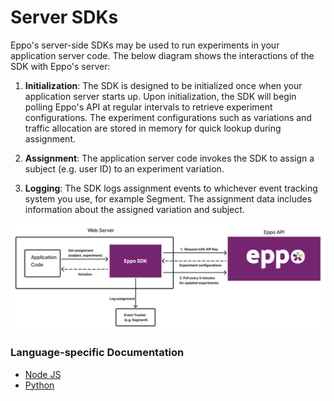 # Server SDKs

Eppo's server-side SDKs may be used to run experiments in your application server code. The below diagram shows the interactions of the SDK with Eppo's server:

1. **Initialization**: The SDK is designed to be initialized once when your application server starts up. Upon initialization, the SDK will begin polling Eppo's API at regular intervals to retrieve experiment configurations. The experiment configurations such as variations and traffic allocation are stored in memory for quick lookup during assignment.

2. **Assignment**: The application server code invokes the SDK to assign a subject (e.g. user ID) to an experiment variation.

3. **Logging**: The SDK logs assignment events to whichever event tracking system you use, for example Segment. The assignment data includes information about the assigned variation and subject.

![server-sdk-diagram](../../../../static/img/connecting-data/server-sdk-diagram.png)

### Language-specific Documentation
- [Node JS](./node.md)
- [Python](./python.md)
